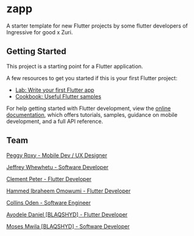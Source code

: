 # zapp

A starter template for new Flutter projects by some flutter developers of Ingressive for good x Zuri.

## Getting Started

This project is a starting point for a Flutter application.

A few resources to get you started if this is your first Flutter project:

- [Lab: Write your first Flutter app](https://docs.flutter.dev/get-started/codelab)
- [Cookbook: Useful Flutter samples](https://docs.flutter.dev/cookbook)

For help getting started with Flutter development, view the
[online documentation](https://docs.flutter.dev/), which offers tutorials,
samples, guidance on mobile development, and a full API reference.

## Team
[Peggy Roxy - Mobile Dev / UX Designer](https://github.com/Drpearlz)

[Jeffrey Whewhetu - Software Developer](https://github.com/c0d33ngr)

[Clement Peter - Flutter Developer](https://github.com/ClementPeter)

[Hammed Ibraheem Omowumi - Flutter Developer](https://github.com/Scientist265) 

[Collins Oden - Software Engineer](https://github.com/Collinsoden22) 

[Ayodele Daniel [BLAQSHYD] - Flutter Developer](https://github.com/blaqshyd) 

[Moses Mwila [BLAQSHYD] - Software Developer](https://github.com/mosesmwila) 
